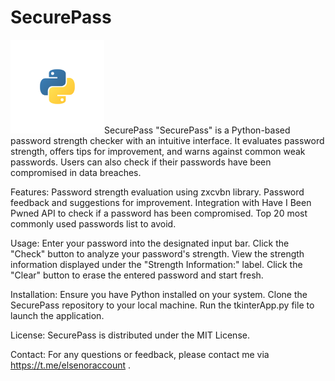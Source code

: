 # SecurePass

 <img src="testlogo.svg" alt="Python Logo" width="150" height="150">SecurePass
"SecurePass" is a Python-based password strength checker with an intuitive interface. It evaluates password strength, offers tips for improvement, and warns against common weak passwords. Users can also check if their passwords have been compromised in data breaches.

Features:
Password strength evaluation using zxcvbn library.
Password feedback and suggestions for improvement.
Integration with Have I Been Pwned API to check if a password has been compromised.
Top 20 most commonly used passwords list to avoid.

Usage:
Enter your password into the designated input bar.
Click the "Check" button to analyze your password's strength.
View the strength information displayed under the "Strength Information:" label.
Click the "Clear" button to erase the entered password and start fresh.

Installation:
Ensure you have Python installed on your system.
Clone the SecurePass repository to your local machine.
Run the tkinterApp.py file to launch the application.

License:
SecurePass is distributed under the MIT License.

Contact:
For any questions or feedback, please contact me via https://t.me/elsenoraccount .
